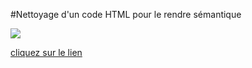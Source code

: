 
#Nettoyage d'un code HTML pour le rendre sémantique

![](./faq_pub_1.png)






[cliquez sur le lien](https://rahmahamdi.github.io/lorem/)
